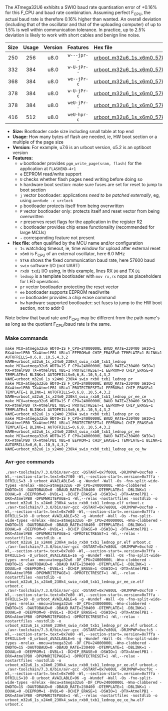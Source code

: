 The ATmega32U6 exhibits a SWIO baud rate quantisation error of +0.16% for this F_CPU and baud rate combination. Assuming perfect F<sub>CPU</sub>, the actual baud rate is therefore 0.16% higher than wanted. An overall deviation (including that of the oscillator and that of the uploading computer) of up to 1.5% is well within communication tolerance. In practice, up to 2.5% deviation is likely to work with short cables and benign line noise.

|Size|Usage|Version|Features|Hex file|
|:-:|:-:|:-:|:-:|:--|
|250|256|u8.0|`w---jpr--`|[urboot_m32u6_1s_x6m0_57k6_swio_rxb0_txb1_lednop.hex](https://raw.githubusercontent.com/stefanrueger/urboot.hex/main/mcus/atmega32u6/watchdog_1_s/external_oscillator_x/%2B6m000000_hz/%2B%2B57k6_baud/swio_rxb0_txb1/lednop/urboot_m32u6_1s_x6m0_57k6_swio_rxb0_txb1_lednop.hex)|
|332|384|u8.0|`w-U-jPr--`|[urboot_m32u6_1s_x6m0_57k6_swio_rxb0_txb1_lednop_pr.hex](https://raw.githubusercontent.com/stefanrueger/urboot.hex/main/mcus/atmega32u6/watchdog_1_s/external_oscillator_x/%2B6m000000_hz/%2B%2B57k6_baud/swio_rxb0_txb1/lednop/urboot_m32u6_1s_x6m0_57k6_swio_rxb0_txb1_lednop_pr.hex)|
|368|384|u8.0|`we--jPr-c`|[urboot_m32u6_1s_x6m0_57k6_swio_rxb0_txb1_lednop_pr_ee_ce.hex](https://raw.githubusercontent.com/stefanrueger/urboot.hex/main/mcus/atmega32u6/watchdog_1_s/external_oscillator_x/%2B6m000000_hz/%2B%2B57k6_baud/swio_rxb0_txb1/lednop/urboot_m32u6_1s_x6m0_57k6_swio_rxb0_txb1_lednop_pr_ee_ce.hex)|
|378|384|u8.0|`w-U-jPr-c`|[urboot_m32u6_1s_x6m0_57k6_swio_rxb0_txb1_lednop_pr_ce.hex](https://raw.githubusercontent.com/stefanrueger/urboot.hex/main/mcus/atmega32u6/watchdog_1_s/external_oscillator_x/%2B6m000000_hz/%2B%2B57k6_baud/swio_rxb0_txb1/lednop/urboot_m32u6_1s_x6m0_57k6_swio_rxb0_txb1_lednop_pr_ce.hex)|
|378|384|u8.0|`weU-jPr--`|[urboot_m32u6_1s_x6m0_57k6_swio_rxb0_txb1_lednop_pr_ee.hex](https://raw.githubusercontent.com/stefanrueger/urboot.hex/main/mcus/atmega32u6/watchdog_1_s/external_oscillator_x/%2B6m000000_hz/%2B%2B57k6_baud/swio_rxb0_txb1/lednop/urboot_m32u6_1s_x6m0_57k6_swio_rxb0_txb1_lednop_pr_ee.hex)|
|416|512|u8.0|`weU-hpr-c`|[urboot_m32u6_1s_x6m0_57k6_swio_rxb0_txb1_lednop_ee_ce_hw.hex](https://raw.githubusercontent.com/stefanrueger/urboot.hex/main/mcus/atmega32u6/watchdog_1_s/external_oscillator_x/%2B6m000000_hz/%2B%2B57k6_baud/swio_rxb0_txb1/lednop/urboot_m32u6_1s_x6m0_57k6_swio_rxb0_txb1_lednop_ee_ce_hw.hex)|

- **Size:** Bootloader code size including small table at top end
- **Usage:** How many bytes of flash are needed, ie, HW boot section or a multiple of the page size
- **Version:** For example, u7.6 is an urboot version, o5.2 is an optiboot version
- **Features:**
  + `w` bootloader provides `pgm_write_page(sram, flash)` for the application at `FLASHEND-4+1`
  + `e` EEPROM read/write support
  + `U` checks whether flash pages need writing before doing so
  + `h` hardware boot section: make sure fuses are set for reset to jump to boot section
  + `j` vector bootloader: applications *need to be patched externally*, eg, using `avrdude -c urclock`
  + `p` bootloader protects itself from being overwritten
  + `P` vector bootloader only: protects itself and reset vector from being overwritten
  + `r` preserves reset flags for the application in the register R2
  + `c` bootloader provides chip erase functionality (recommended for large MCUs)
  + `-` corresponding feature not present
- **Hex file:** often qualified by the MCU name and/or configuration
  + `1s` watchdog timeout, ie, time window for upload after external reset
  + `x6m0` is F<sub>CPU</sub> of an external oscillator, here 6.0 MHz
  + `57k6` shows the fixed communication baud rate, here 57600 baud
  + `swio` software I/O (not UART)
  + `rxd0 txd1` I/O using, in this example, lines RX `D0` and TX `D1`
  + `lednop` is a template bootloader with `mov rx,rx` nops as placeholders for LED operations
  + `pr` vector bootloader protecting the reset vector
  + `ee` bootloader supports EEPROM read/write
  + `ce` bootloader provides a chip erase command
  + `hw` hardware supported bootloader: set fuses to jump to the HW boot section, not to addr 0


Note below that baud rate and F<sub>CPU</sub> may be different from the path name's as long as the quotient F<sub>CPU</sub>/baud rate is the same.

### Make commands
```
make MCU=atmega32u6 WDTO=1S F_CPU=24000000L BAUD_RATE=230400 SWIO=1 RX=AtmelPB0 TX=AtmelPB1 VBL=1 EEPROM=0 CHIP_ERASE=0 TEMPLATE=1 BLINK=1 AUTOFRILLS=0,6,8..10,5,4,3,2 NAME=urboot_m32u6_1s_x24m0_230k4_swio_rxb0_txb1_lednop
make MCU=atmega32u6 WDTO=1S F_CPU=24000000L BAUD_RATE=230400 SWIO=1 RX=AtmelPB0 TX=AtmelPB1 VBL=1 PROTECTRESET=1 EEPROM=0 CHIP_ERASE=0 TEMPLATE=1 BLINK=1 AUTOFRILLS=0,6,8..10,5,4,3,2 NAME=urboot_m32u6_1s_x24m0_230k4_swio_rxb0_txb1_lednop_pr
make MCU=atmega32u6 WDTO=1S F_CPU=24000000L BAUD_RATE=230400 SWIO=1 RX=AtmelPB0 TX=AtmelPB1 VBL=1 PROTECTRESET=1 EEPROM=1 CHIP_ERASE=1 TEMPLATE=1 BLINK=1 AUTOFRILLS=0,6,8..10,5,4,3,2 NAME=urboot_m32u6_1s_x24m0_230k4_swio_rxb0_txb1_lednop_pr_ee_ce
make MCU=atmega32u6 WDTO=1S F_CPU=24000000L BAUD_RATE=230400 SWIO=1 RX=AtmelPB0 TX=AtmelPB1 VBL=1 PROTECTRESET=1 EEPROM=0 CHIP_ERASE=1 TEMPLATE=1 BLINK=1 AUTOFRILLS=0,6,8..10,5,4,3,2 NAME=urboot_m32u6_1s_x24m0_230k4_swio_rxb0_txb1_lednop_pr_ce
make MCU=atmega32u6 WDTO=1S F_CPU=24000000L BAUD_RATE=230400 SWIO=1 RX=AtmelPB0 TX=AtmelPB1 VBL=1 PROTECTRESET=1 EEPROM=1 CHIP_ERASE=0 TEMPLATE=1 BLINK=1 AUTOFRILLS=0,6,8..10,5,4,3,2 NAME=urboot_m32u6_1s_x24m0_230k4_swio_rxb0_txb1_lednop_pr_ee
make MCU=atmega32u6 WDTO=1S F_CPU=24000000L BAUD_RATE=230400 SWIO=1 RX=AtmelPB0 TX=AtmelPB1 VBL=0 EEPROM=1 CHIP_ERASE=1 TEMPLATE=1 BLINK=1 AUTOFRILLS=0,6,8..10,5,4,3,2 NAME=urboot_m32u6_1s_x24m0_230k4_swio_rxb0_txb1_lednop_ee_ce_hw
```

### Avr-gcc commands
```
./avr-toolchain/7.3.0/bin/avr-gcc -DSTART=0x7f00UL -DRJMPWP=0xcfe0 -Wl,--section-start=.text=0x7f00 -Wl,--section-start=.version=0x7ffa -DFRILLS=3 -D_urboot_AVAILABLE=6 -g -Wundef -Wall -Os -fno-split-wide-types -mrelax -mmcu=atmega32u6 -DF_CPU=24000000L -Wno-clobbered -DWDTO=1S -DAUTOBAUD=0 -DBAUD_RATE=230400 -DTEMPLATE=1 -DBLINK=1 -DDUAL=0 -DEEPROM=0 -DVBL=1 -DCHIP_ERASE=0 -DSWIO=1 -DTX=AtmelPB1 -DRX=AtmelPB0 -DPGMWRITEPAGE=1 -Wl,--relax -nostartfiles -nostdlib -o urboot_m32u6_1s_x24m0_230k4_swio_rxb0_txb1_lednop.elf urboot.c
./avr-toolchain/7.3.0/bin/avr-gcc -DSTART=0x7e80UL -DRJMPWP=0xcfa9 -Wl,--section-start=.text=0x7e80 -Wl,--section-start=.version=0x7ffa -DFRILLS=10 -D_urboot_AVAILABLE=52 -g -Wundef -Wall -Os -fno-split-wide-types -mrelax -mmcu=atmega32u6 -DF_CPU=24000000L -Wno-clobbered -DWDTO=1S -DAUTOBAUD=0 -DBAUD_RATE=230400 -DTEMPLATE=1 -DBLINK=1 -DDUAL=0 -DEEPROM=0 -DVBL=1 -DCHIP_ERASE=0 -DSWIO=1 -DTX=AtmelPB1 -DRX=AtmelPB0 -DPGMWRITEPAGE=1 -DPROTECTRESET=1 -Wl,--relax -nostartfiles -nostdlib -o urboot_m32u6_1s_x24m0_230k4_swio_rxb0_txb1_lednop_pr.elf urboot.c
./avr-toolchain/7.3.0/bin/avr-gcc -DSTART=0x7e80UL -DRJMPWP=0xcfd2 -Wl,--section-start=.text=0x7e80 -Wl,--section-start=.version=0x7ffa -DFRILLS=5 -D_urboot_AVAILABLE=16 -g -Wundef -Wall -Os -fno-split-wide-types -mrelax -mmcu=atmega32u6 -DF_CPU=24000000L -Wno-clobbered -DWDTO=1S -DAUTOBAUD=0 -DBAUD_RATE=230400 -DTEMPLATE=1 -DBLINK=1 -DDUAL=0 -DEEPROM=1 -DVBL=1 -DCHIP_ERASE=1 -DSWIO=1 -DTX=AtmelPB1 -DRX=AtmelPB0 -DPGMWRITEPAGE=1 -DPROTECTRESET=1 -Wl,--relax -nostartfiles -nostdlib -o urboot_m32u6_1s_x24m0_230k4_swio_rxb0_txb1_lednop_pr_ee_ce.elf urboot.c
./avr-toolchain/7.3.0/bin/avr-gcc -DSTART=0x7e80UL -DRJMPWP=0xcfc0 -Wl,--section-start=.text=0x7e80 -Wl,--section-start=.version=0x7ffa -DFRILLS=10 -D_urboot_AVAILABLE=6 -g -Wundef -Wall -Os -fno-split-wide-types -mrelax -mmcu=atmega32u6 -DF_CPU=24000000L -Wno-clobbered -DWDTO=1S -DAUTOBAUD=0 -DBAUD_RATE=230400 -DTEMPLATE=1 -DBLINK=1 -DDUAL=0 -DEEPROM=0 -DVBL=1 -DCHIP_ERASE=1 -DSWIO=1 -DTX=AtmelPB1 -DRX=AtmelPB0 -DPGMWRITEPAGE=1 -DPROTECTRESET=1 -Wl,--relax -nostartfiles -nostdlib -o urboot_m32u6_1s_x24m0_230k4_swio_rxb0_txb1_lednop_pr_ce.elf urboot.c
./avr-toolchain/7.3.0/bin/avr-gcc -DSTART=0x7e80UL -DRJMPWP=0xcfc5 -Wl,--section-start=.text=0x7e80 -Wl,--section-start=.version=0x7ffa -DFRILLS=9 -D_urboot_AVAILABLE=6 -g -Wundef -Wall -Os -fno-split-wide-types -mrelax -mmcu=atmega32u6 -DF_CPU=24000000L -Wno-clobbered -DWDTO=1S -DAUTOBAUD=0 -DBAUD_RATE=230400 -DTEMPLATE=1 -DBLINK=1 -DDUAL=0 -DEEPROM=1 -DVBL=1 -DCHIP_ERASE=0 -DSWIO=1 -DTX=AtmelPB1 -DRX=AtmelPB0 -DPGMWRITEPAGE=1 -DPROTECTRESET=1 -Wl,--relax -nostartfiles -nostdlib -o urboot_m32u6_1s_x24m0_230k4_swio_rxb0_txb1_lednop_pr_ee.elf urboot.c
./avr-toolchain/7.3.0/bin/avr-gcc -DSTART=0x7e00UL -DRJMPWP=0xcf9c -Wl,--section-start=.text=0x7e00 -Wl,--section-start=.version=0x7ffa -DFRILLS=10 -D_urboot_AVAILABLE=96 -g -Wundef -Wall -Os -fno-split-wide-types -mrelax -mmcu=atmega32u6 -DF_CPU=24000000L -Wno-clobbered -DWDTO=1S -DAUTOBAUD=0 -DBAUD_RATE=230400 -DTEMPLATE=1 -DBLINK=1 -DDUAL=0 -DEEPROM=1 -DVBL=0 -DCHIP_ERASE=1 -DSWIO=1 -DTX=AtmelPB1 -DRX=AtmelPB0 -DPGMWRITEPAGE=1 -Wl,--relax -nostartfiles -nostdlib -o urboot_m32u6_1s_x24m0_230k4_swio_rxb0_txb1_lednop_ee_ce_hw.elf urboot.c
```

